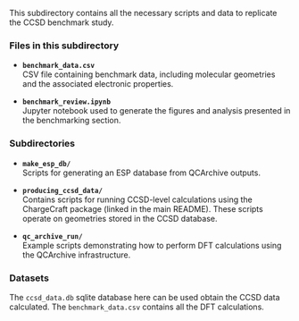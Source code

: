 This subdirectory contains all the necessary scripts and data to replicate the CCSD benchmark study.

### Files in this subdirectory

- **`benchmark_data.csv`**  
  CSV file containing benchmark data, including molecular geometries and the associated electronic properties.

- **`benchmark_review.ipynb`**  
  Jupyter notebook used to generate the figures and analysis presented in the benchmarking section.

### Subdirectories

- **`make_esp_db/`**  
  Scripts for generating an ESP database from QCArchive outputs.

- **`producing_ccsd_data/`**  
  Contains scripts for running CCSD-level calculations using the ChargeCraft package (linked in the main README). These scripts operate on geometries stored in the CCSD database.

- **`qc_archive_run/`**  
  Example scripts demonstrating how to perform DFT calculations using the QCArchive infrastructure.

### Datasets

The `ccsd_data.db` sqlite database here can be used obtain the CCSD data calculated. The `benchmark_data.csv` contains all the DFT calculations. 
